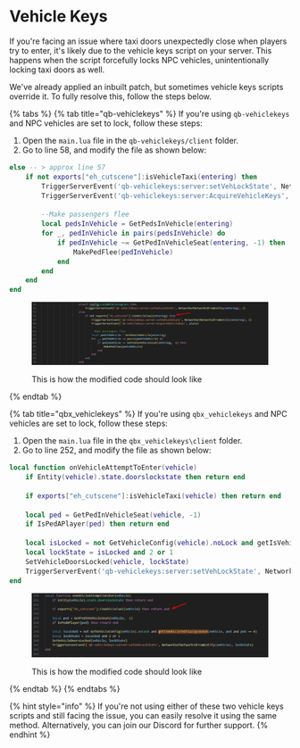 # Vehicle Keys

If you're facing an issue where taxi doors unexpectedly close when players try to enter, it's likely due to the vehicle keys script on your server. This happens when the script forcefully locks NPC vehicles, unintentionally locking taxi doors as well.

We've already applied an inbuilt patch, but sometimes vehicle keys scripts override it. To fully resolve this, follow the steps below.

{% tabs %}
{% tab title="qb-vehiclekeys" %}
If you're using `qb-vehiclekeys` and NPC vehicles are set to lock, follow these steps:

1. Open the `main.lua` file in the `qb-vehiclekeys/client` folder.
2. Go to line 58, and modify the file as shown below:

```lua
else -- > approx line 57
    if not exports["eh_cutscene"]:isVehicleTaxi(entering) then
        TriggerServerEvent('qb-vehiclekeys:server:setVehLockState', NetworkGetNetworkIdFromEntity(entering), 1)
        TriggerServerEvent('qb-vehiclekeys:server:AcquireVehicleKeys', plate)

        --Make passengers flee
        local pedsInVehicle = GetPedsInVehicle(entering)
        for _, pedInVehicle in pairs(pedsInVehicle) do
            if pedInVehicle ~= GetPedInVehicleSeat(entering, -1) then
                MakePedFlee(pedInVehicle)
            end
        end
    end
end
```

<figure><img src="../../../.gitbook/assets/image (4).png" alt=""><figcaption><p>This is how the modified code should look like</p></figcaption></figure>
{% endtab %}

{% tab title="qbx_vehiclekeys" %}
If you're using `qbx_vehiclekeys` and NPC vehicles are set to lock, follow these steps:

1. Open the `main.lua` file in the `qbx_vehiclekeys\client` folder.
2. Go to line 252, and modify the file as shown below:

```lua
local function onVehicleAttemptToEnter(vehicle)
    if Entity(vehicle).state.doorslockstate then return end

    if exports["eh_cutscene"]:isVehicleTaxi(vehicle) then return end

    local ped = GetPedInVehicleSeat(vehicle, -1)
    if IsPedAPlayer(ped) then return end

    local isLocked = not GetVehicleConfig(vehicle).noLock and getIsVehicleInitiallyLocked(vehicle, ped and ped ~= 0)
    local lockState = isLocked and 2 or 1
    SetVehicleDoorsLocked(vehicle, lockState)
    TriggerServerEvent('qb-vehiclekeys:server:setVehLockState', NetworkGetNetworkIdFromEntity(vehicle), lockState)
end
```

<figure><img src="../../../.gitbook/assets/image (6).png" alt=""><figcaption><p>This is how the modified code should look like</p></figcaption></figure>
{% endtab %}
{% endtabs %}

{% hint style="info" %}
If you're not using either of these two vehicle keys scripts and still facing the issue, you can easily resolve it using the same method. Alternatively, you can join our Discord for further support.
{% endhint %}
